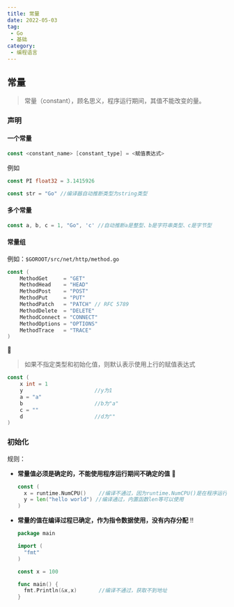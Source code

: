 ```yaml
---
title: 常量
date: 2022-05-03
tag:
 - Go
 - 基础
category:
 - 编程语言
---
```



## 常量

> 常量（constant），顾名思义，程序运行期间，其值不能改变的量。

### 声明

#### 一个常量

```go
const <constant_name> [constant_type] = <赋值表达式>
```

例如

```go
const PI float32 = 3.1415926

const str = "Go" //编译器自动推断类型为string类型
```

#### 多个常量

```go
const a, b, c = 1, "Go", 'c' //自动推断a是整型、b是字符串类型、c是字节型
```

#### 常量组

例如：`$GOROOT/src/net/http/method.go`

```go
const (
	MethodGet     = "GET"
	MethodHead    = "HEAD"
	MethodPost    = "POST"
	MethodPut     = "PUT"
	MethodPatch   = "PATCH" // RFC 5789
	MethodDelete  = "DELETE"
	MethodConnect = "CONNECT"
	MethodOptions = "OPTIONS"
	MethodTrace   = "TRACE"
)
```

:eyes:

> 如果不指定类型和初始化值，则默认表示使用上行的赋值表达式

```go
const (
	x int = 1
	y						//y为1
	a = "a"
	b						//b为"a"
	c = ""
	d						//d为""
)
```

### 初始化

规则：

- **常量值必须是确定的，不能使用程序运行期间不确定的值** :eyes:

  ```go
  const (
    x = runtime.NumCPU()	//编译不通过，因为runtime.NumCPU()是在程序运行期间获取到的机器CPU个数
    y = len("hello world") //编译通过，内置函数len等可以使用
  )
  ```

- **常量的值在编译过程已确定，作为指令数据使用，没有内存分配** :bangbang:

  ```go
  package main
  
  import (
  	"fmt"
  )
  
  const x = 100
  
  func main() {
  	fmt.Println(&x,x)		//编译不通过，获取不到地址
  }
  ```
  